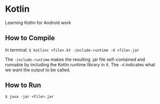 # Kotlin
Learning Kotlin for Android work

## How to Compile
In terminal:
`$ kotlinc <file>.kt -include-runtime -d <file>.jar`

The `-include-runtime` makes the resulting .jar file self-contained and runnable by including the Kotlin runtime library in it.
The `-d` indicates what we want the output to be called.

## How to Run
`$ java -jar <file>.jar`
